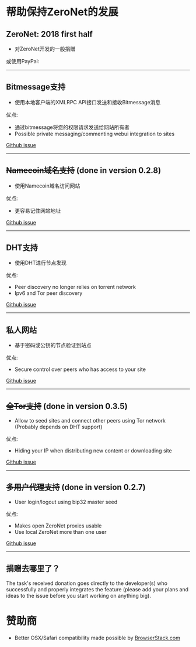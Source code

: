 <link rel=stylesheet href="../../bitcoinbar/bitcoinbar.css">


# 帮助保持ZeroNet的发展


## ZeroNet: 2018 first half
<a href="bitcoin:1QDhxQ6PraUZa21ET5fYUCPgdrwBomnFgX?Label=ZeroNet+donation" class="bitcoinbar" data-address="1QDhxQ6PraUZa21ET5fYUCPgdrwBomnFgX" data-goal="9.5"></a>

* 对ZeroNet开发的一般捐赠

<div>或使用PayPal:
<a href="https://www.paypal.me/zeronet/0usd"><img alt="" border="0" src="https://www.paypalobjects.com/webstatic/en_US/btn/btn_donate_pp_142x27.png"></a>
</form>

</div>

---


## Bitmessage支持

<a href="bitcoin:1JxwXnjkv5M822aoJEVJawnS2uKnnT216Z?Label=ZeroNet+Bitmessage+donation" class="bitcoinbar" data-address="1JxwXnjkv5M822aoJEVJawnS2uKnnT216Z" data-goal="1.0"></a>

 * 使用本地客户端的XMLRPC API接口发送和接收Bitmessage消息

优点:

 * 通过bitmessage将您的权限请求发送给网站所有者
 * Possible private messaging/commenting webui integration to sites

[Github issue](https://github.com/HelloZeroNet/ZeroNet/issues/65)



---


## <s>Namecoin域名支持</s> (done in version 0.2.8)

 * 使用Namecoin域名访问网站

优点:

 * 更容易记住网站地址

[Github issue](https://github.com/HelloZeroNet/ZeroNet/issues/31)


---


## DHT支持

<a href="bitcoin:122tqTo5jTsZfF4xFodhM54b5HUkeVQL4E?Label=ZeroNet+DHT+donation" class="bitcoinbar" data-address="122tqTo5jTsZfF4xFodhM54b5HUkeVQL4E" data-goal="3.0"></a>

 * 使用DHT进行节点发现

优点:

 * Peer discovery no longer relies on torrent network
 * Ipv6 and Tor peer discovery

[Github issue](https://github.com/HelloZeroNet/ZeroNet/issues/57)


---


## 私人网站

<a href="bitcoin:1Q3jV3bAZxKBdMtVjnzfpcsmtXDspjGMnG?Label=ZeroNet+Private+sites" class="bitcoinbar" data-address="1Q3jV3bAZxKBdMtVjnzfpcsmtXDspjGMnG" data-goal="2.0"></a>

 * 基于密码或公钥的节点验证到站点

优点:

 * Secure control over peers who has access to your site

[Github issue](https://github.com/HelloZeroNet/ZeroNet/issues/62)


---


## <s>全Tor支持</s> (done in version 0.3.5)

 * Allow to seed sites and connect other peers using Tor network (Probably depends on DHT support)

优点:

 * Hiding your IP when distributing new content or downloading site

[Github issue](https://github.com/HelloZeroNet/ZeroNet/issues/60)



---


## <s>多用户代理支持</s> (done in version 0.2.7)

 * User login/logout using bip32 master seed

优点:

 * Makes open ZeroNet proxies usable
 * Use local ZeroNet more than one user

[Github issue](https://github.com/HelloZeroNet/ZeroNet/issues/58)


---


## 捐赠去哪里了？

The task's received donation goes directly to the developer(s) who successfully and properly integrates the feature (please add your plans and ideas to the issue before you start working on anything big).



# 赞助商

* Better OSX/Safari compatibility made possible by [BrowserStack.com](https://www.browserstack.com/)

<script src='../../jquery.min.js'></script>
<script src='../../bitcoinbar/bitcoinbar.js'></script>
